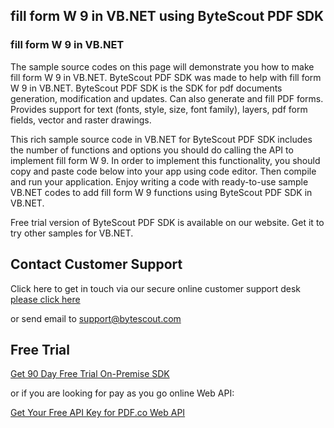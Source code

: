 ## fill form W 9 in VB.NET using ByteScout PDF SDK

### fill form W 9 in VB.NET

The sample source codes on this page will demonstrate you how to make fill form W 9 in VB.NET. ByteScout PDF SDK was made to help with fill form W 9 in VB.NET. ByteScout PDF SDK is the SDK for pdf documents generation, modification and updates. Can also generate and fill PDF forms. Provides support for text (fonts, style, size, font family), layers, pdf form fields, vector and raster drawings.

This rich sample source code in VB.NET for ByteScout PDF SDK includes the number of functions and options you should do calling the API to implement fill form W 9. In order to implement this functionality, you should copy and paste code below into your app using code editor. Then compile and run your application. Enjoy writing a code with ready-to-use sample VB.NET codes to add fill form W 9 functions using ByteScout PDF SDK in VB.NET.

Free trial version of ByteScout PDF SDK is available on our website. Get it to try other samples for VB.NET.

## Contact Customer Support

Click here to get in touch via our secure online customer support desk [please click here](https://bytescout.zendesk.com/hc/en-us/requests/new?subject=ByteScout%20PDF%20SDK%20Question)

or send email to [support@bytescout.com](mailto:support@bytescout.com?subject=ByteScout%20PDF%20SDK%20Question) 

## Free Trial

[Get 90 Day Free Trial On-Premise SDK](https://bytescout.com/download/web-installer?utm_source=github-readme)

or if you are looking for pay as you go online Web API:

[Get Your Free API Key for PDF.co Web API](https://pdf.co/documentation/api?utm_source=github-readme)